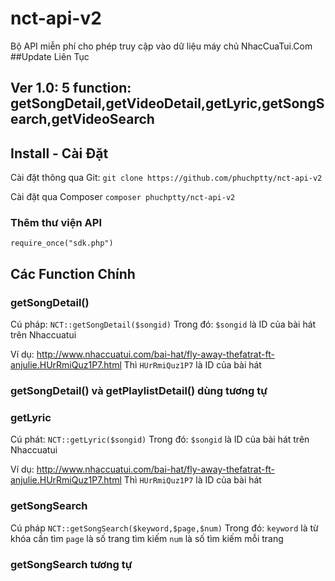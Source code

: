 # nct-api-v2

Bộ API miễn phí cho phép truy cập vào dữ liệu máy chủ NhacCuaTui.Com
##Update Liên Tục

## Ver 1.0: 5 function: getSongDetail,getVideoDetail,getLyric,getSongSearch,getVideoSearch


## Install - Cài Đặt
Cài đặt thông qua Git:
`git clone https://github.com/phuchptty/nct-api-v2`

Cài đặt qua Composer
`composer phuchptty/nct-api-v2`

### Thêm thư viện API
`require_once("sdk.php")`

## Các Function Chính

### getSongDetail()
Cú pháp: `NCT::getSongDetail($songid)`
Trong đó: `$songid` là ID của bài hát trên Nhaccuatui

Ví dụ: http://www.nhaccuatui.com/bai-hat/fly-away-thefatrat-ft-anjulie.HUrRmiQuz1P7.html
Thì `HUrRmiQuz1P7` là ID của bài hát

### getSongDetail() và getPlaylistDetail() dùng tương tự

### getLyric
Cú phát: `NCT::getLyric($songid)`
Trong đó: `$songid` là ID của bài hát trên Nhaccuatui

Ví dụ: http://www.nhaccuatui.com/bai-hat/fly-away-thefatrat-ft-anjulie.HUrRmiQuz1P7.html
Thì `HUrRmiQuz1P7` là ID của bài hát

### getSongSearch
Cú pháp `NCT::getSongSearch($keyword,$page,$num)`
Trong đó: `keyword` là từ khóa cần tìm
          `page` là số trang tìm kiếm
          `num` là số tìm kiếm mỗi trang
        
### getSongSearch tương tự 
